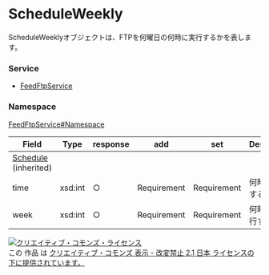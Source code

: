 # ScheduleWeekly
ScheduleWeeklyオブジェクトは、FTPを何曜日の何時に実行するかを表します。
### Service
+ [FeedFtpService](../../services/FeedFtpService.md)

### Namespace
[FeedFtpService#Namespace](../../services/FeedFtpService.md#namespace)

| Field | Type | response| add| set| Description|
|---|---|---|---|---|---|
| [Schedule](./Schedule.md)  (inherited)||||||
| time | xsd:int | ○| Requirement| Requirement| 何時に実行するか |
| week | xsd:int | ○| Requirement| Requirement| 何曜日に実行するか |

<a rel="license" href="http://creativecommons.org/licenses/by-nd/2.1/jp/"><img alt="クリエイティブ・コモンズ・ライセンス" style="border-width:0" src="https://i.creativecommons.org/l/by-nd/2.1/jp/88x31.png" /></a><br />この 作品 は <a rel="license" href="http://creativecommons.org/licenses/by-nd/2.1/jp/">クリエイティブ・コモンズ 表示 - 改変禁止 2.1 日本 ライセンスの下に提供されています。</a>
